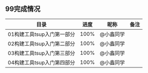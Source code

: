 ## 99完成情况
| 目录            | 进度 | 昵称      | 备注 |
| --------------- | ---- | --------- | ---- |
| 01构建工具tsup入门第一部分      | 100% | @小鑫同学 |      |
| 02构建工具tsup入门第二部分      | 100% | @小鑫同学 |      |
| 03构建工具tsup入门第三部分    | 100% | @小鑫同学 |      |
| 04构建工具tsup入门第四部分    | 100% | @小鑫同学 |      |
